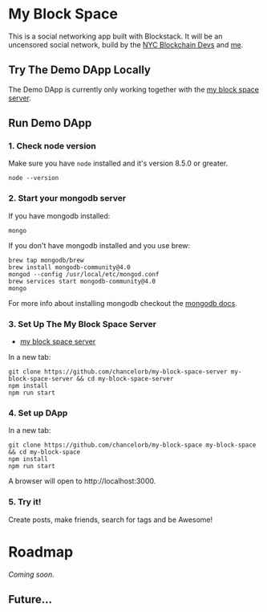 # My Block Space
This is a social networking app built with Blockstack.
It will be an uncensored social network, build by the [NYC Blockchain Devs](https://www.meetup.com/nyc-blockchain-devs) and [me](https://github.com/chancelorb).

## Try The Demo DApp Locally 

The Demo DApp is currently only working together with the [my block space server](https://github.com/chancelorb/my-block-space-server). 


## Run Demo DApp

### 1. Check node version

Make sure you have `node` installed and it's version 8.5.0 or greater.

```
node --version
```


### 2. Start your mongodb server 
If you have mongodb installed:
```
mongo
```
If you don't have mongodb installed and you use brew:
```
brew tap mongodb/brew
brew install mongodb-community@4.0
mongod --config /usr/local/etc/mongod.conf
brew services start mongodb-community@4.0
mongo
```
For more info about installing mongodb checkout the [mongodb docs](https://docs.mongodb.com/manual/installation/).


### 3. Set Up The My Block Space Server

- [my block space server](https://github.com/chancelorb/my-block-space-server)

In a new tab:
```
git clone https://github.com/chancelorb/my-block-space-server my-block-space-server && cd my-block-space-server
npm install
npm run start
```

### 4. Set up DApp 

In a new tab:
```
git clone https://github.com/chancelorb/my-block-space my-block-space && cd my-block-space
npm install
npm run start
```

A browser will open to http://localhost:3000. 


### 5. Try it!
Create posts, make friends, search for tags and be Awesome!

# Roadmap

*Coming soon.*

<!-- ## Alpha Release -->

<!-- * [ ] Users can submit content URLs into the system. -->

## Future...


